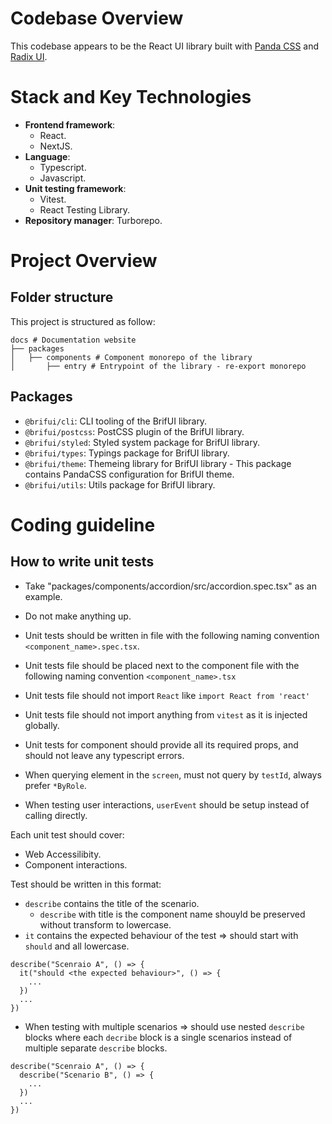 # Codebase Overview

This codebase appears to be the React UI library built with [Panda CSS](https://panda-css.com/) and [Radix UI](https://www.radix-ui.com/).

# Stack and Key Technologies

- **Frontend framework**: 
  - React.
  - NextJS.
- **Language**:
  - Typescript.
  - Javascript.
- **Unit testing framework**:
  - Vitest.
  - React Testing Library.
- **Repository manager**: Turborepo.

# Project Overview

## Folder structure

This project is structured as follow:

```
docs # Documentation website
├── packages
│   ├── components # Component monorepo of the library
│       ├── entry # Entrypoint of the library - re-export monorepo
```

## Packages

- `@brifui/cli`: CLI tooling of the BrifUI library.
- `@brifui/postcss`: PostCSS plugin of the BrifUI library.
- `@brifui/styled`: Styled system package for BrifUI library.
- `@brifui/types`: Typings package for BrifUI library.
- `@brifui/theme`: Themeing library for BrifUI library - This package contains PandaCSS configuration for BrifUI theme.
- `@brifui/utils`: Utils package for BrifUI library.

# Coding guideline

## How to write unit tests

- Take "packages/components/accordion/src/accordion.spec.tsx" as an example.

- Do not make anything up.
- Unit tests should be written in file with the following naming convention `<component_name>.spec.tsx`.
- Unit tests file should be placed next to the component file with the following naming convention `<component_name>.tsx`
- Unit tests file should not import `React` like `import React from 'react'`
- Unit tests file should not import anything from `vitest` as it is injected globally.
- Unit tests for component should provide all its required props, and should not leave any typescript errors.
- When querying element in the `screen`, must not query by `testId`, always prefer `*ByRole`.
- When testing user interactions, `userEvent` should be setup instead of calling directly.

Each unit test should cover:
- Web Accessilibity.
- Component interactions.

Test should be written in this format:

- `describe` contains the title of the scenario.
  - `describe` with title is the component name shouyld be preserved without transform to lowercase.
- `it` contains the expected behaviour of the test => should start with `should` and all lowercase.
```tsx
describe("Scenraio A", () => {
  it("should <the expected behaviour>", () => {
    ...
  })
  ...
})
```
- When testing with multiple scenarios => should use nested `describe` blocks where each `decribe` block is a single scenarios instead of multiple separate `describe` blocks.
```tsx
describe("Scenraio A", () => {
  describe("Scenario B", () => {
    ...
  })
  ...
})
```

